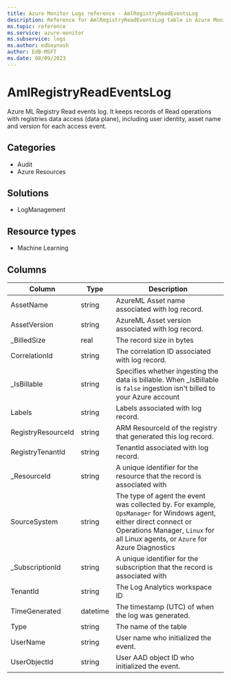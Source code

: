 ```yaml
---
title: Azure Monitor Logs reference - AmlRegistryReadEventsLog
description: Reference for AmlRegistryReadEventsLog table in Azure Monitor Logs.
ms.topic: reference
ms.service: azure-monitor
ms.subservice: logs
ms.author: edbaynash
author: EdB-MSFT
ms.date: 08/09/2023
---
```


# AmlRegistryReadEventsLog

Azure ML Registry Read events log. It keeps records of Read operations with registries data access (data plane), including user identity, asset name and version for each access event.

## Categories

- Audit
- Azure Resources
## Solutions

- LogManagement
## Resource types

- Machine Learning




## Columns

| Column | Type | Description |
|---|---|---|
| AssetName | string | AzureML Asset name associated with log record. |
| AssetVersion | string | AzureML Asset version associated with log record. |
| _BilledSize | real | The record size in bytes |
| CorrelationId | string | The correlation ID associated with log record. |
| _IsBillable | string | Specifies whether ingesting the data is billable. When _IsBillable is `false` ingestion isn't billed to your Azure account |
| Labels | string | Labels associated with log record. |
| RegistryResourceId | string | ARM ResourceId of the registry that generated this log record. |
| RegistryTenantId | string | TenantId associated with log record. |
| _ResourceId | string | A unique identifier for the resource that the record is associated with |
| SourceSystem | string | The type of agent the event was collected by. For example, `OpsManager` for Windows agent, either direct connect or Operations Manager, `Linux` for all Linux agents, or `Azure` for Azure Diagnostics |
| _SubscriptionId | string | A unique identifier for the subscription that the record is associated with |
| TenantId | string | The Log Analytics workspace ID |
| TimeGenerated | datetime | The timestamp (UTC) of when the log was generated. |
| Type | string | The name of the table |
| UserName | string | User name who initialized the event. |
| UserObjectId | string | User AAD object ID who initialized the event. |
